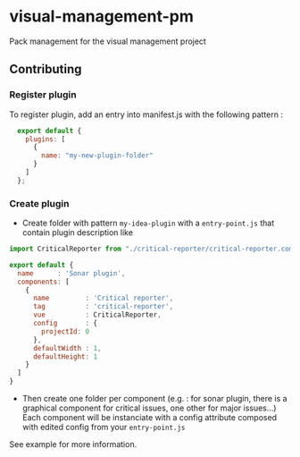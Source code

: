 # visual-management-pm
Pack management for the visual management project

## Contributing

### Register plugin

To register plugin, add an entry into manifest.js with the following pattern :

```js
  export default {
    plugins: [
      {
        name: "my-new-plugin-folder"
      }
    ]
  };

```

### Create plugin

* Create folder with pattern `my-idea-plugin` with a `entry-point.js` that contain plugin description like 
```js
import CriticalReporter from "./critical-reporter/critical-reporter.component.vue"

export default {
  name      : 'Sonar plugin',
  components: [
    {
      name         : 'Critical reporter',
      tag          : 'critical-reporter',
      vue          : CriticalReporter,
      config       : {
        projectId: 0
      },
      defaultWidth : 1,
      defaultHeight: 1
    }
  ]
}
```
* Then create one folder per component (e.g. : for sonar plugin, there is a graphical component for critical issues, one other for major issues...)
Each component will be instanciate with a config attribute composed with edited config from your `entry-point.js`

See example for more information.
